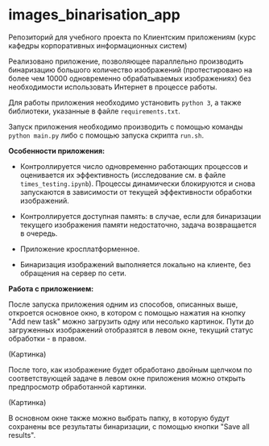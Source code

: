 # images_binarisation_app
Репозиторий для учебного проекта по Клиентским приложениям (курс кафедры корпоративных информационных систем)

Реализовано приложение, позволяющее параллельно производить бинаризацию большого количество изображений (протестировано на более чем 10000 одновременно обрабатываемых изображениях) без необходимости использовать Интернет в процессе работы.

Для работы приложения необходимо установить ```python 3```, а также библиотеки, указанные в файле ```requirements.txt```.

Запуск приложения необходимо производить с помощью команды ```python main.py``` либо с помощью запуска скрипта ```run.sh```.

**Особенности приложения:**

- Контроллируется число одновременно работающих процессов и оценивается их эффективность (исследование см. в файле ```times_testing.ipynb```). Процессы динамически блокируются и снова запускаются в зависимости от текущей эффективности обработки изображений.

- Контроллируется доступная память: в случае, если для бинаризации текущего изображения памяти недостаточно, задача возвращается в очередь.

- Приложение кросплатформенное.

- Бинаризация изображений выполняется локально на клиенте, без обращения на сервер по сети.

**Работа с приложением:**

После запуска приложения одним из способов, описанных выше, откроется основное окно, в котором с помощью нажатия на кнопку "Add new task" можно загрузить одну или несолько картинок. Пути до загруженных изображений отобразятся в левом окне, текущий статус обработки - в правом.

(Картинка)

После того, как изображение будет обработано двойным щелчком по соответствующей задаче в левом окне приложения можно открыть предпросмотр обработанной картинки.

(Картинка)

В основном окне также можно выбрать папку, в которую будут сохранены все результаты бинаризации, с помощью кнопки "Save all results".
